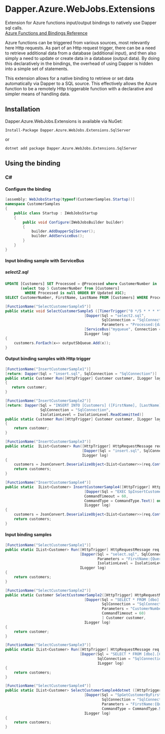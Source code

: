 # Dapper.Azure.WebJobs.Extensions
Extension for Azure functions input/output bindings to natively use Dapper sql calls.  
[Azure Functions and Bindings Reference](https://docs.microsoft.com/en-us/azure/azure-functions/functions-triggers-bindings)

Azure functions can be triggered from various sources, most relevantly here Http requests.  As part of an Http request trigger, there can be a need to retrieve additional data from a database (additional input), and then also simply a need to update or create data in a database (output data).  By doing this declaratively in the bindings, the overhead of using Dapper is hidden into a simple set of statements.

This extension allows for a native binding to retrieve or set data automatically via Dapper to a SQL source.  This effectively allows the Azure function to be a remotely Http triggerable function with a declarative and simpler means of handling data.

## Installation
Dapper.Azure.WebJobs.Extensions is available via NuGet:

```
Install-Package Dapper.Azure.WebJobs.Extensions.SqlServer
```
or
```
dotnet add package Dapper.Azure.WebJobs.Extensions.SqlServer
```


## Using the binding
### C#

#### Configure the binding
```csharp
[assembly: WebJobsStartup(typeof(CustomerSamples.Startup))]
namespace CustomerSamples
{
    public class Startup : IWebJobsStartup
    {
        public void Configure(IWebJobsBuilder builder)
        {
            builder.AddDapperSqlServer();
            builder.AddServiceBus();
        }
    }
}
```

#### Input binding sample with ServiceBus

##### select2.sql
```sql
UPDATE [Customers] SET Processed = @Processed where CustomerNumber in 
       (select top 5 CustomerNumber from [Customers] 
         WHERE Processed is null ORDER BY Updated ASC);
SELECT CustomerNumber, FirstName, LastName FROM [Customers] WHERE Processed = @Processed;
```

```csharp
[FunctionName("SelectCustomerSample5")]
public static void SelectCustomerSample5 ([TimerTrigger("0 */5 * * * *")]TimerInfo myTimer,
                                    [Dapper(Sql = "select2.sql",
                                            SqlConnection = "SqlConnection",
                                            Parameters = "Processed:{datetime:yyyy-MM-dd HH:mm:ss}")] List<Customer> customers,
                                    [ServiceBus("myqueue", Connection = "myconnection")] ICollector<Customer> outputSbQueue,
                                    ILogger log)
{
    customers.ForEach(x=> outputSbQueue.Add(x));
}
```

#### Output binding samples with Http trigger

```csharp 
[FunctionName("InsertCustomerSample1")]
[return: Dapper(Sql = "insert.sql", SqlConnection = "SqlConnection")]
public static Customer Run([HttpTrigger] Customer customer, ILogger log)
{
   return customer;
}
 ```

```csharp 
[FunctionName("InsertCustomerSample2")]
[return: Dapper(Sql = "INSERT INTO [Customers] ([FirstName], [LastName]) VALUES (@FirstName, @LastName)",
                SqlConnection = "SqlConnection",
                IsolationLevel = IsolationLevel.ReadCommitted)]
public static Customer Run([HttpTrigger] Customer customer, ILogger log)
{
    return customer;
}
```
  
```csharp
[FunctionName("InsertCustomerSample3")]
public static  IList<Customer> Run([HttpTrigger] HttpRequestMessage req,
                                   [Dapper(Sql = "insert.sql", SqlConnection = "SqlConnection")] out IList<Customer> customers,
                                   ILogger log)
{
    customers = JsonConvert.DeserializeObject<IList<Customer>>(req.Content.ReadAsStringAsync().Result);
    return customers;
}
```

```csharp
[FunctionName("InsertCustomerSample4")]
public static  IList<Customer> InsertCustomerSample4([HttpTrigger] HttpRequestMessage req,
                                    [Dapper(Sql = "EXEC SpInsertCustomer @FirstName, @LastName", SqlConnection = "SqlConnection",
                                    CommandTimeout = 60,
                                    CommandType = CommandType.Text)] out IList<Customer> customers,
                                    ILogger log)
{
    customers = JsonConvert.DeserializeObject<IList<Customer>>(req.Content.ReadAsStringAsync().Result);
    return customers;
}
```

#### Input binding samples

```csharp 
[FunctionName("SelectCustomerSample1")]
public static IList<Customer> Run([HttpTrigger] HttpRequestMessage req,
                                  [Dapper(Sql = "select.sql", SqlConnection = "SqlConnection", 
                                          Parameters = "FirstName:{Query.FirstName}",
                                          IsolationLevel = IsolationLevel.ReadCommitted)] IList<Customer> customers,
                                  ILogger log)
{
    return customers;
}
```
  
```csharp 
[FunctionName("SelectCustomerSample2")]
public static Customer SelectCustomerSample2([HttpTrigger] HttpRequestMessage req,
                                    [Dapper(Sql = "SELECT * FROM [dbo].[Customers] WHERE CustomerNumber = @CustomerNumber",
                                            SqlConnection = "SqlConnection", 
                                            Parameters = "CustomerNumber:{Query.CustomerNumber}",
                                            CommandTimeout = 60)
                                            ] Customer customer,
                                    ILogger log)
{
    return customer;
}
```
  
```csharp 
[FunctionName("SelectCustomerSample3")]
public static IList<Customer> Run([HttpTrigger] HttpRequestMessage req,
                                  [Dapper(Sql = "SELECT * FROM [dbo].[Customers]",
                                          SqlConnection = "SqlConnection")] IList<Customer> customers,
                                          ILogger log)
{
    return customers;
}
```

```csharp 
[FunctionName("SelectCustomerSample4")]
public static IList<Customer> SelectCustomerSample4dotnet ([HttpTrigger] HttpRequestMessage req,
                                    [Dapper(Sql = "SpGetCustomerByFirstname",
                                            SqlConnection = "SqlConnection",
                                            Parameters = "FirstName:{Query.FirstName}",
                                            CommandType = CommandType.StoredProcedure)] IList<Customer> customers,
                                    ILogger log)
{
    return customers;
}
```
